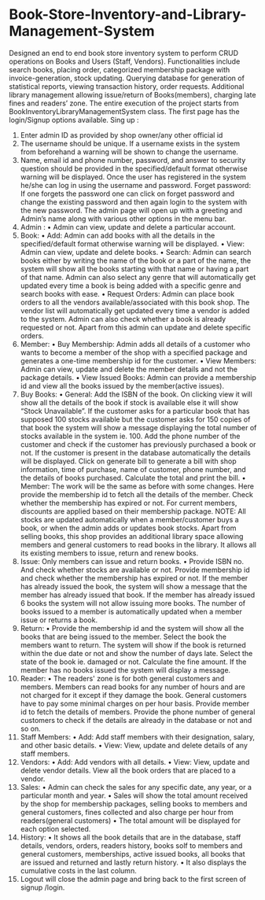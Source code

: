 # Book-Store-Inventory-and-Library-Management-System
Designed an end to end book store inventory system to perform CRUD operations on Books and Users (Staff, Vendors). Functionalities include search books, placing order, categorized membership package with invoice-generation, stock updating. Querying database for generation of statistical reports, viewing transaction history, order  requests. Additional library management allowing issue/return of Books(members), charging late fines and readers’ zone.
The entire execution of the project starts from BookInventoryLibraryManagementSystem class. The first page has the login/Signup options available.
Sing up :
1.	Enter admin ID as provided by shop owner/any other official id 
2.	The username should be unique. If a username exists in the system from beforehand a warning will be shown to change the username.
3.	Name, email id and phone number, password, and answer to security question should be provided in the specified/default format otherwise warning will be displayed.
Once the user has registered in the system he/she can log in using the username and password.
Forget password: If one forgets the password one can click on forget password and change the existing password and then again login to the system with the new password.
The admin page will open up with a greeting and Admin’s name along with various other options in the menu bar.
1.	Admin : 
•	Admin can view, update and delete a particular account.
2.	Book:
•	Add: Admin can add books with all the details in the specified/default format otherwise warning will be displayed.
•	View: Admin can view, update and delete books.
•	Search: Admin can search books either by writing the name of the book or a part of the name, the system will show all the books starting with that name or having a part of that name. Admin can also select any genre that will automatically get updated every time a book is being added with a specific genre and search books with ease.
•	Request Orders: Admin can place book orders to all the vendors available/associated with this book shop. The vendor list will automatically get updated every time a vendor is added to the system. Admin can also check whether a book is already requested or not. Apart from this admin can update and delete specific orders.
3.	Member: 
•	Buy Membership: Admin adds all details of a customer who wants to become a member of the shop with a specified package and generates a one-time membership id for the customer.
•	View Members: Admin can view, update and delete the member details and not the package details.
•	View Issued Books: Admin can provide a membership id and view all the books issued by the member(active issues).
4.	Buy Books:
•	General: Add the ISBN of the book. On clicking view it will show all the details of the book if stock is available else it will show “Stock Unavailable”. If the customer asks for a particular book that has supposed 100 stocks available but the customer asks for 150 copies of that book the system will show a message displaying the total number of stocks available in the system ie. 100. Add the phone number of the customer and check if the customer has previously purchased a book or not. If the customer is present in the database automatically the details will be displayed. Click on generate bill to generate a bill with shop information, time of purchase, name of customer, phone number, and the details of books purchased. Calculate the total and print the bill.
•	Member: The work will be the same as before with some changes. Here provide the membership id to fetch all the details of the member. Check whether the membership has expired or not. For current members, discounts are applied based on their membership package.
NOTE: All stocks are updated automatically when a member/customer buys a book, or when the admin adds or updates book stocks.
Apart from selling books, this shop provides an additional library space allowing members and general customers to read books in the library. It allows all its existing members to issue, return and renew books.
5.	Issue: Only members can issue and return books.
•	Provide ISBN no. And check whether stocks are available or not. Provide membership id and check whether the membership has expired or not. If the member has already issued the book, the system will show a message that the member has already issued that book. If the member has already issued 6 books the system will not allow issuing more books. The number of books issued to a member is automatically updated when a member issue or returns a book.
6.	Return: 
•	Provide the membership id and the system will show all the books that are being issued to the member. Select the book the members want to return. The system will show if the book is returned within the due date or not and show the number of days late. Select the state of the book ie. damaged or not. Calculate the fine amount. If the member has no books issued the system will display a message.
7.	Reader:
•	The readers' zone is for both general customers and members. Members can read books for any number of hours and are not charged for it except if they damage the book. General customers have to pay some minimal charges on per hour basis. Provide member id to fetch the details of members. Provide the phone number of general customers to check if the details are already in the database or not and so on.
8.	Staff Members:
•	Add: Add staff members with their designation, salary, and other basic details.
•	View: View, update and delete details of any staff members.
9.	Vendors:
•	Add: Add vendors with all details.
•	View: View, update and delete vendor details. View all the book orders that are placed to a vendor.
10.	Sales:
•	Admin can check the sales for any specific date, any year, or a particular month and year.
•	Sales will show the total amount received by the shop for membership packages, selling books to members and general customers, fines collected and also charge per hour from readers(general customers)
•	The total amount will be displayed for each option selected.
11.	History:
•	It shows all the book details that are in the database, staff details, vendors, orders, readers history, books solf to members and general customers, memberships, active issued books, all books that are issued and returned and lastly return history.
•	It also displays the cumulative costs in the last column.
12.	Logout will close the admin page and bring back to the first screen of signup /login.


               

